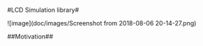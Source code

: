 #LCD Simulation library#

![image](doc/images/Screenshot from 2018-08-06 20-14-27.png)

##Motivation##

